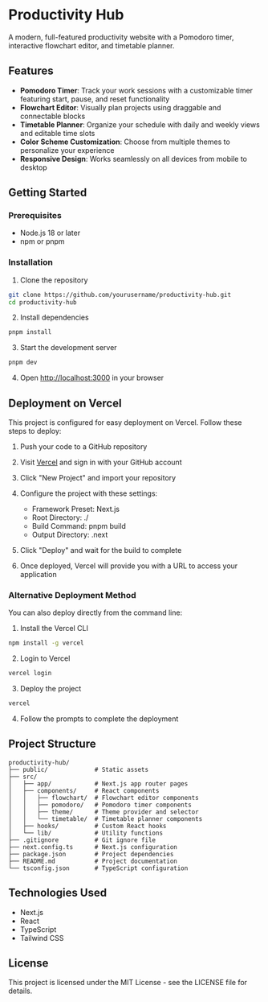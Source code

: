 # Productivity Hub

A modern, full-featured productivity website with a Pomodoro timer, interactive flowchart editor, and timetable planner.

## Features

- **Pomodoro Timer**: Track your work sessions with a customizable timer featuring start, pause, and reset functionality
- **Flowchart Editor**: Visually plan projects using draggable and connectable blocks
- **Timetable Planner**: Organize your schedule with daily and weekly views and editable time slots
- **Color Scheme Customization**: Choose from multiple themes to personalize your experience
- **Responsive Design**: Works seamlessly on all devices from mobile to desktop

## Getting Started

### Prerequisites

- Node.js 18 or later
- npm or pnpm

### Installation

1. Clone the repository
```bash
git clone https://github.com/yourusername/productivity-hub.git
cd productivity-hub
```

2. Install dependencies
```bash
pnpm install
```

3. Start the development server
```bash
pnpm dev
```

4. Open [http://localhost:3000](http://localhost:3000) in your browser

## Deployment on Vercel

This project is configured for easy deployment on Vercel. Follow these steps to deploy:

1. Push your code to a GitHub repository

2. Visit [Vercel](https://vercel.com) and sign in with your GitHub account

3. Click "New Project" and import your repository

4. Configure the project with these settings:
   - Framework Preset: Next.js
   - Root Directory: ./
   - Build Command: pnpm build
   - Output Directory: .next

5. Click "Deploy" and wait for the build to complete

6. Once deployed, Vercel will provide you with a URL to access your application

### Alternative Deployment Method

You can also deploy directly from the command line:

1. Install the Vercel CLI
```bash
npm install -g vercel
```

2. Login to Vercel
```bash
vercel login
```

3. Deploy the project
```bash
vercel
```

4. Follow the prompts to complete the deployment

## Project Structure

```
productivity-hub/
├── public/             # Static assets
├── src/
│   ├── app/            # Next.js app router pages
│   ├── components/     # React components
│   │   ├── flowchart/  # Flowchart editor components
│   │   ├── pomodoro/   # Pomodoro timer components
│   │   ├── theme/      # Theme provider and selector
│   │   └── timetable/  # Timetable planner components
│   ├── hooks/          # Custom React hooks
│   └── lib/            # Utility functions
├── .gitignore          # Git ignore file
├── next.config.ts      # Next.js configuration
├── package.json        # Project dependencies
├── README.md           # Project documentation
└── tsconfig.json       # TypeScript configuration
```

## Technologies Used

- Next.js
- React
- TypeScript
- Tailwind CSS

## License

This project is licensed under the MIT License - see the LICENSE file for details.
